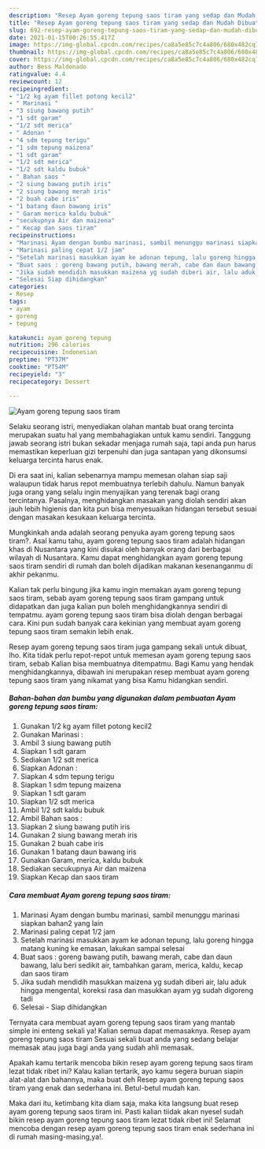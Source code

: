 ```yaml
---
description: "Resep Ayam goreng tepung saos tiram yang sedap dan Mudah Dibuat"
title: "Resep Ayam goreng tepung saos tiram yang sedap dan Mudah Dibuat"
slug: 692-resep-ayam-goreng-tepung-saos-tiram-yang-sedap-dan-mudah-dibuat
date: 2021-01-15T00:26:55.417Z
image: https://img-global.cpcdn.com/recipes/ca8a5e85c7c4a806/680x482cq70/ayam-goreng-tepung-saos-tiram-foto-resep-utama.jpg
thumbnail: https://img-global.cpcdn.com/recipes/ca8a5e85c7c4a806/680x482cq70/ayam-goreng-tepung-saos-tiram-foto-resep-utama.jpg
cover: https://img-global.cpcdn.com/recipes/ca8a5e85c7c4a806/680x482cq70/ayam-goreng-tepung-saos-tiram-foto-resep-utama.jpg
author: Bess Maldonado
ratingvalue: 4.4
reviewcount: 12
recipeingredient:
- "1/2 kg ayam fillet potong kecil2"
- " Marinasi "
- "3 siung bawang putih"
- "1 sdt garam"
- "1/2 sdt merica"
- " Adonan "
- "4 sdm tepung terigu"
- "1 sdm tepung maizena"
- "1 sdt garam"
- "1/2 sdt merica"
- "1/2 sdt kaldu bubuk"
- " Bahan saos "
- "2 siung bawang putih iris"
- "2 siung bawang merah iris"
- "2 buah cabe iris"
- "1 batang daun bawang iris"
- " Garam merica kaldu bubuk"
- "secukupnya Air dan maizena"
- " Kecap dan saos tiram"
recipeinstructions:
- "Marinasi Ayam dengan bumbu marinasi, sambil menunggu marinasi siapkan bahan2 yang lain"
- "Marinasi paling cepat 1/2 jam"
- "Setelah marinasi masukkan ayam ke adonan tepung, lalu goreng hingga matang kuning ke emasan, lakukan sampai selesai"
- "Buat saos : goreng bawang putih, bawang merah, cabe dan daun bawang, lalu beri sedikit air, tambahkan garam, merica, kaldu, kecap dan saos tiram"
- "Jika sudah mendidih masukkan maizena yg sudah diberi air, lalu aduk hingga mengental, koreksi rasa dan masukkan ayam yg sudah digoreng tadi"
- "Selesai Siap dihidangkan"
categories:
- Resep
tags:
- ayam
- goreng
- tepung

katakunci: ayam goreng tepung 
nutrition: 296 calories
recipecuisine: Indonesian
preptime: "PT37M"
cooktime: "PT54M"
recipeyield: "3"
recipecategory: Dessert

---
```



![Ayam goreng tepung saos tiram](https://img-global.cpcdn.com/recipes/ca8a5e85c7c4a806/680x482cq70/ayam-goreng-tepung-saos-tiram-foto-resep-utama.jpg)

Selaku seorang istri, menyediakan olahan mantab buat orang tercinta merupakan suatu hal yang membahagiakan untuk kamu sendiri. Tanggung jawab seorang istri bukan sekadar menjaga rumah saja, tapi anda pun harus memastikan keperluan gizi terpenuhi dan juga santapan yang dikonsumsi keluarga tercinta harus enak.

Di era  saat ini, kalian sebenarnya mampu memesan olahan siap saji walaupun tidak harus repot membuatnya terlebih dahulu. Namun banyak juga orang yang selalu ingin menyajikan yang terenak bagi orang tercintanya. Pasalnya, menghidangkan masakan yang diolah sendiri akan jauh lebih higienis dan kita pun bisa menyesuaikan hidangan tersebut sesuai dengan masakan kesukaan keluarga tercinta. 



Mungkinkah anda adalah seorang penyuka ayam goreng tepung saos tiram?. Asal kamu tahu, ayam goreng tepung saos tiram adalah hidangan khas di Nusantara yang kini disukai oleh banyak orang dari berbagai wilayah di Nusantara. Kamu dapat menghidangkan ayam goreng tepung saos tiram sendiri di rumah dan boleh dijadikan makanan kesenanganmu di akhir pekanmu.

Kalian tak perlu bingung jika kamu ingin memakan ayam goreng tepung saos tiram, sebab ayam goreng tepung saos tiram gampang untuk didapatkan dan juga kalian pun boleh menghidangkannya sendiri di tempatmu. ayam goreng tepung saos tiram bisa diolah dengan berbagai cara. Kini pun sudah banyak cara kekinian yang membuat ayam goreng tepung saos tiram semakin lebih enak.

Resep ayam goreng tepung saos tiram juga gampang sekali untuk dibuat, lho. Kita tidak perlu repot-repot untuk memesan ayam goreng tepung saos tiram, sebab Kalian bisa membuatnya ditempatmu. Bagi Kamu yang hendak menghidangkannya, dibawah ini merupakan resep membuat ayam goreng tepung saos tiram yang nikamat yang bisa Kamu hidangkan sendiri.

<!--inarticleads1-->

##### Bahan-bahan dan bumbu yang digunakan dalam pembuatan Ayam goreng tepung saos tiram:

1. Gunakan 1/2 kg ayam fillet potong kecil2
1. Gunakan  Marinasi :
1. Ambil 3 siung bawang putih
1. Siapkan 1 sdt garam
1. Sediakan 1/2 sdt merica
1. Siapkan  Adonan :
1. Siapkan 4 sdm tepung terigu
1. Siapkan 1 sdm tepung maizena
1. Siapkan 1 sdt garam
1. Siapkan 1/2 sdt merica
1. Ambil 1/2 sdt kaldu bubuk
1. Ambil  Bahan saos :
1. Siapkan 2 siung bawang putih iris
1. Gunakan 2 siung bawang merah iris
1. Gunakan 2 buah cabe iris
1. Gunakan 1 batang daun bawang iris
1. Gunakan  Garam, merica, kaldu bubuk
1. Sediakan secukupnya Air dan maizena
1. Siapkan  Kecap dan saos tiram




<!--inarticleads2-->

##### Cara membuat Ayam goreng tepung saos tiram:

1. Marinasi Ayam dengan bumbu marinasi, sambil menunggu marinasi siapkan bahan2 yang lain
1. Marinasi paling cepat 1/2 jam
1. Setelah marinasi masukkan ayam ke adonan tepung, lalu goreng hingga matang kuning ke emasan, lakukan sampai selesai
1. Buat saos : goreng bawang putih, bawang merah, cabe dan daun bawang, lalu beri sedikit air, tambahkan garam, merica, kaldu, kecap dan saos tiram
1. Jika sudah mendidih masukkan maizena yg sudah diberi air, lalu aduk hingga mengental, koreksi rasa dan masukkan ayam yg sudah digoreng tadi
1. Selesai - Siap dihidangkan




Ternyata cara membuat ayam goreng tepung saos tiram yang mantab simple ini enteng sekali ya! Kalian semua dapat memasaknya. Resep ayam goreng tepung saos tiram Sesuai sekali buat anda yang sedang belajar memasak atau juga bagi anda yang sudah ahli memasak.

Apakah kamu tertarik mencoba bikin resep ayam goreng tepung saos tiram lezat tidak ribet ini? Kalau kalian tertarik, ayo kamu segera buruan siapin alat-alat dan bahannya, maka buat deh Resep ayam goreng tepung saos tiram yang enak dan sederhana ini. Betul-betul mudah kan. 

Maka dari itu, ketimbang kita diam saja, maka kita langsung buat resep ayam goreng tepung saos tiram ini. Pasti kalian tiidak akan nyesel sudah bikin resep ayam goreng tepung saos tiram lezat tidak ribet ini! Selamat mencoba dengan resep ayam goreng tepung saos tiram enak sederhana ini di rumah masing-masing,ya!.

